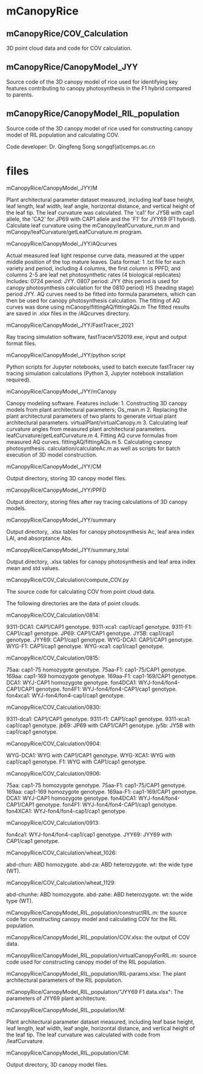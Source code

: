 # mCanopyRice

## mCanopyRice/COV_Calculation
3D point cloud data and code for COV calculation.

## mCanopyRice/CanopyModel_JYY
Source code of the 3D canopy model of rice used for identifying key features contributing to canopy photosynthesis in the F1 hybrid compared to parents.

## mCanopyRice/CanopyModel_RIL_population
Source code of the 3D canopy model of rice used for constructing canopy model of RIL population and calculating COV.

Code developer: Dr. Qingfeng Song songqf(at)cemps.ac.cn

# files
mCanopyRice/CanopyModel_JYY/M

Plant architectural parameter dataset measured, including leaf base height, leaf length, leaf width, leaf angle, horizontal distance, and vertical height of the leaf tip. The leaf curvature was calculated. 
The 'ca1' for JY5B with cap1 allele, the 'CA2' for JP69 with CAP1 allele and the 'F1' for JYY69 (F1 hybrid).
Calculate leaf curvature using the mCanopy/leafCurvature_run.m and mCanopy/leafCurvature/getLeafCurvature.m program.

mCanopyRice/CanopyModel_JYY/AQcurves

Actual measured leaf light response curve data, measured at the upper middle position of the top mature leaves. Data format: 1 .txt file for each variety and period, including 4 columns, the first column is PPFD, and columns 2-5 are leaf net photosynthetic rates (4 biological replicates) Includes: 0724 period: JYY. 0807 period: JYY (this period is used for canopy photosynthesis calculation for the 0810 period) HS (heading stage) period JYY. AQ curves need to be fitted into formula parameters, which can then be used for canopy photosynthesis calculation. The fitting of AQ curves was done using mCanopy/fittingAQ/fittingAQs.m The fitted results are saved in .xlsx files in the /AQcurves directory.

mCanopyRice/CanopyModel_JYY/FastTracer_2021

Ray tracing simulation software, fastTracerVS2019.exe, input and output format files.

mCanopyRice/CanopyModel_JYY/python script

Python scripts for Jupyter notebooks, used to batch execute fastTracer ray tracing simulation calculations (Python 3, Jupyter notebook installation required).

mCanopyRice/CanopyModel_JYY/mCanopy

Canopy modeling software. Features include: 1. Constructing 3D canopy models from plant architectural parameters; Os_main.m 2. Replacing the plant architectural parameters of two plants to generate virtual plant architectural parameters. virtualPlant/virtualCanopy.m 3. Calculating leaf curvature angles from measured plant architectural parameters. leafCurvature/getLeafCurvature.m 4. Fitting AQ curve formulas from measured AQ curves. fittingAQ/fittingAQs.m 5. Calculating canopy photosynthesis. calculation/calculateAc.m as well as scripts for batch execution of 3D model construction.

mCanopyRice/CanopyModel_JYY/CM

Output directory, storing 3D canopy model files.

mCanopyRice/CanopyModel_JYY/PPFD

Output directory, storing files after ray tracing calculations of 3D canopy models.

mCanopyRice/CanopyModel_JYY/summary

Output directory, .xlsx tables for canopy photosynthesis Ac, leaf area index LAI, and absorptance Abs.

mCanopyRice/CanopyModel_JYY/summary_total

Output directory, .xlsx tables for canopy photosynthesis and leaf area index mean and std values. 

mCanopyRice/COV_Calculation/compute_COV.py

The source code for calculating COV from point cloud data.

The following directories are the data of point clouds. 

mCanopyRice/COV_Calculation/0814:

9311-DCA1: CAP1/CAP1 genotype. 
9311-xca1: cap1/cap1 genotype. 
9311-F1: CAP1/cap1 genotype. 
JP69: CAP1/CAP1 genotype. 
JY5B: cap1/cap1 genotype. 
JYY69: CAP1/cap1 genotype. 
WYG-DCA1: CAP1/CAP1 genotype. 
WYG-F1: CAP1/cap1 genotype. 
WYG-xca1: cap1/cap1 genotype. 

mCanopyRice/COV_Calculation/0815:

75aa: cap1-75 homozygote genotype. 
75aa-F1: cap1-75/CAP1 genotype. 
169aa: cap1-169 homozygote genotype. 
169aa-F1: cap1-169/CAP1 genotype. 
DCA1: WYJ-CAP1 homozygote genotype. 
fon4DCA1: WYJ-fon4/fon4-CAP1/CAP1 genotype. 
fon4F1: WYJ-fon4/fon4-CAP1/cap1 genotype. 
fon4xca1: WYJ-fon4/fon4-cap1/cap1 genotype. 

mCanopyRice/COV_Calculation/0830:

9311-dca1: CAP1/CAP1 genotype. 
9311-f1: CAP1/cap1 genotype. 
9311-xca1: cap1/cap1 genotype. 
jb69: JP69 with CAP1/CAP1 genotype. 
jy5b: JY5B with cap1/cap1 genotype. 

mCanopyRice/COV_Calculation/0904:

WYG-DCA1: WYG with CAP1/CAP1 genotype. 
WYG-XCA1: WYG with cap1/cap1 genotype. 
F1: WYG with CAP1/cap1 genotype. 

mCanopyRice/COV_Calculation/0906:

75aa: cap1-75 homozygote genotype. 
75aa-F1: cap1-75/CAP1 genotype. 
169aa: cap1-169 homozygote genotype. 
169aa-F1: cap1-169/CAP1 genotype. 
DCA1: WYJ-CAP1 homozygote genotype. 
fon4DCA1: WYJ-fon4/fon4-CAP1/CAP1 genotype. 
fon4F1: WYJ-fon4/fon4-CAP1/cap1 genotype. 
fon4XCA1: WYJ-fon4/fon4-cap1/cap1 genotype. 

mCanopyRice/COV_Calculation/0913:

fon4ca1: WYJ-fon4/fon4-cap1/cap1 genotype. 
JYY69: JYY69 with CAP1/cap1 genotype. 

mCanopyRice/COV_Calculation/wheat_1026:

abd-chun: ABD homozygote. 
abd-za: ABD heterozygote. 
wt: the wide type (WT). 

mCanopyRice/COV_Calculation/wheat_1129:

abd-chunhe: ABD homozygote. 
abd-zahe: ABD heterozygote. 
wt: the wide type (WT). 

mCanopyRice/CanopyModel_RIL_population/constructRIL.m: the source code for constructing canopy model and calculating COV for the RIL population. 

mCanopyRice/CanopyModel_RIL_population/COV.xlsx: the output of COV data. 

mCanopyRice/CanopyModel_RIL_population/virtualCanopyForRIL.m: source code used for constructing canopy model of the RIL population. 

mCanopyRice/CanopyModel_RIL_population/RIL-params.xlsx: The plant architectural parameters of the RIL population.

mCanopyRice/CanopyModel_RIL_population/"JYY69 F1 data.xlsx": The parameters of JYY69 plant architecture. 

mCanopyRice/CanopyModel_RIL_population/M:

Plant architectural parameter dataset measured, including leaf base height, leaf length, leaf width, leaf angle, horizontal distance, and vertical height of the leaf tip. The leaf curvature was calculated with code from /leafCurvature.

mCanopyRice/CanopyModel_RIL_population/CM:

Output directory, 3D canopy model files.

